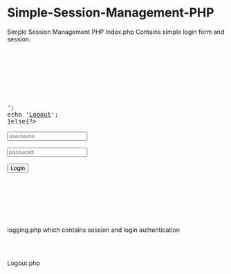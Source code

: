 # Simple-Session-Management-PHP
Simple Session Management PHP
Index.php
Contains simple login form and session.
<pre><!DOCTYPE html PUBLIC "-//W3C//DTD XHTML 1.0 Transitional//EN" "http://www.w3.org/TR/xhtml1/DTD/xhtml1-transitional.dtd">
<html xmlns="http://www.w3.org/1999/xhtml">
<head>
<meta http-equiv="Content-Type" content="text/html; charset=utf-8" />
<title>Untitled Document</title>
</head>

<body>
<?php 
session_start();
if(isset($_SESSION['name'])){
echo "Welcome ".$_SESSION['name'];
echo '<br>';
echo '<a href="logout.php">Logout</a>';
}else{?>
<form action="logging.php" method="post" enctype="application/x-www-form-urlencoded">
<input type="text" name="username" placeholder="username" /><br />
<input type="password" name="password" placeholder="password" /><br />
<input type="submit" name="submit" value="Login" />
</form>
<?php } ?>
<script>
<?php 
if(isset($_GET['msg'])){
?>
alert('<?php echo $_GET['msg']; ?>');
<?php
}
?>
</script>
</body>
</html>
</pre>

logging.php
which contains session and login authentication
<pre><?php
ob_start();
if(isset($_POST['submit'])){
$username = trim($_POST['username']);
$password = trim($_POST['password']);
	if($username == "admin" && $password == "pass"){
		session_start();
		$_SESSION['name']= $username;
		header("Location: index.php?msg=Loggedin successfull");
	}else{
		header("Location: index.php?msg=Invalid Username or Password");
	}
}
?>
  </pre>
  
  Logout.php
  <pre>
  <?php
session_start();
if(isset($_SESSION['name'])){
unset($_SESSION['name']);
session_destroy();
header("Location: index.php?msg=Loggedout successfully");
}
?>
  </pre>
